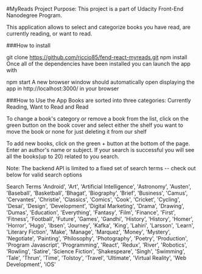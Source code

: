 #MyReads
Project Purpose:
This project is a part of Udacity Front-End Nanodegree Program.

This application allows to select and categorize books you have read, are currently reading, or want to read.

###How to install

git clone https://github.com/riccio85/fend-react-myreads.git
npm install
Once all of the dependencies have been installed you can launch the app with

npm start
A new browser window should automatically open displaying the app in http://localhost:3000/ in your browser

###How to Use the App
Books are sorted into three categories: Currently Reading, Want to Read and Read

To change a book's category or remove a book from the list, click on the green button on the book cover and select either the shelf you want to move the book  or none for just deleting it from our shelf

To add new books, click on the green + button at the bottom of the page. Enter an author's name or subject. If your search is successful you will see all the books(up to 20) related to you search.

Note: The backend API is limited to a fixed set of search terms -- check out below for valid search options

Search Terms
'Android', 'Art', 'Artificial Intelligence', 'Astronomy', 'Austen', 'Baseball', 'Basketball', 'Bhagat', 'Biography', 'Brief', 'Business', 'Camus', 'Cervantes', 'Christie', 'Classics', 'Comics', 'Cook', 'Cricket', 'Cycling', 'Desai', 'Design', 'Development', 'Digital Marketing', 'Drama', 'Drawing', 'Dumas', 'Education', 'Everything', 'Fantasy', 'Film', 'Finance', 'First', 'Fitness', 'Football', 'Future', 'Games', 'Gandhi', 'History', 'History', 'Homer', 'Horror', 'Hugo', 'Ibsen', 'Journey', 'Kafka', 'King', 'Lahiri', 'Larsson', 'Learn', 'Literary Fiction', 'Make', 'Manage', 'Marquez', 'Money', 'Mystery', 'Negotiate', 'Painting', 'Philosophy', 'Photography', 'Poetry', 'Production', 'Program Javascript', 'Programming', 'React', 'Redux', 'River', 'Robotics', 'Rowling', 'Satire', 'Science Fiction', 'Shakespeare', 'Singh', 'Swimming', 'Tale', 'Thrun', 'Time', 'Tolstoy', 'Travel', 'Ultimate', 'Virtual Reality', 'Web Development', 'iOS'
